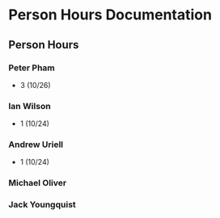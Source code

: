 # Person Hours Documentation

## Person Hours

### Peter Pham

- 3 (10/26)

### Ian Wilson

- 1 (10/24)

### Andrew Uriell

- 1 (10/24)

### Michael Oliver

### Jack Youngquist
